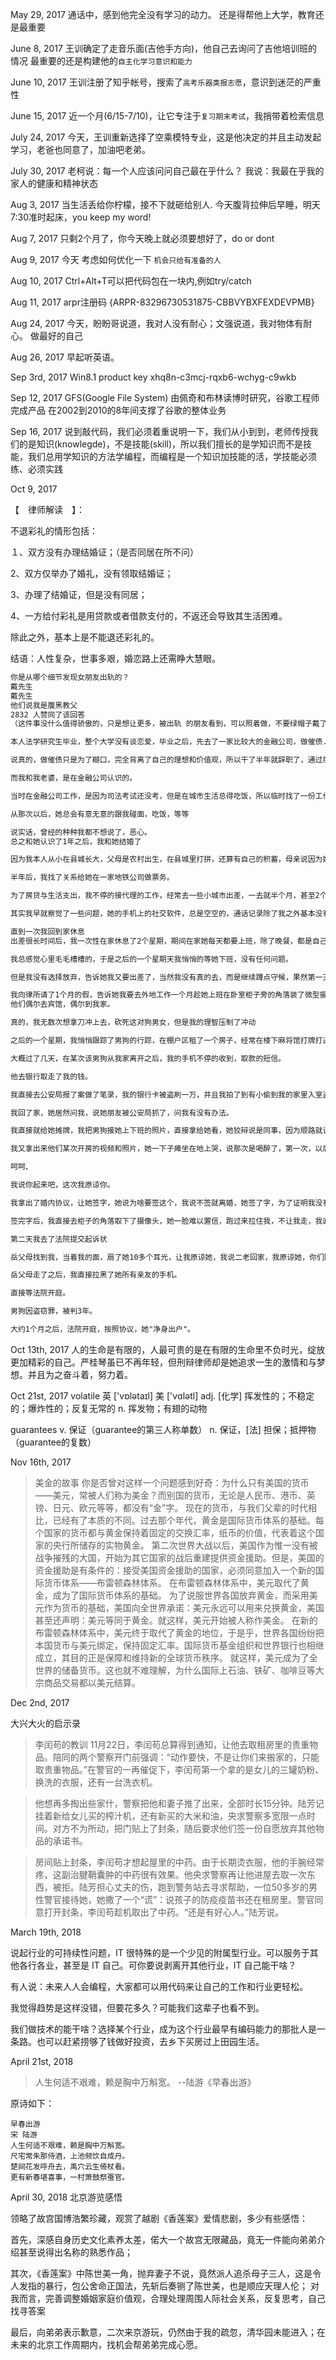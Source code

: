 
May 29, 2017
通话中，感到他完全没有学习的动力。
还是得帮他上大学，教育还是最重要

June 8, 2017
王训确定了走音乐面(吉他手方向)，他自己去询问了吉他培训班的情况
最重要的还是构建他的`自主化学习意识和能力`

June 10, 2017
王训注册了知乎帐号，搜索了`高考乐器类报志愿`，意识到迷茫的严重性

June 15, 2017
近一个月(6/15-7/10)，让它专注于`复习期末考试`，我捎带着检索信息

July 24, 2017
今天，王训重新选择了空乘模特专业，这是他决定的并且主动发起学习，老爸也同意了，加油吧老弟。

July 30, 2017
老柯说：每一个人应该问问自己最在乎什么？
我说：我最在乎我的家人的健康和精神状态

Aug 3, 2017
当生活丢给你柠檬，接不下就砸给别人.
今天腹背拉伸后早睡，明天7:30准时起床，you keep my word!

Aug 7, 2017
只剩2个月了，你今天晚上就必须要想好了，do or dont

Aug 9, 2017
今天 考虑如何优化一下
`机会只给有准备的人`

Aug 10, 2017
Ctrl+Alt+T可以把代码包在一块内,例如try/catch

Aug 11, 2017
arpr注册码
{ARPR-83296730531875-CBBVYBXFEXDEVPMB}

Aug 24, 2017
今天，盼盼哥说道，我对人没有耐心；文强说道，我对物体有耐心。
做最好的自己

Aug 26, 2017
早起听英语。

Sep 3rd, 2017
Win8.1 product key 
xhq8n-c3mcj-rqxb6-wchyg-c9wkb


Sep 12, 2017
GFS(Google File System)
由佩奇和布林读博时研究，谷歌工程师完成产品
在2002到2010的8年间支撑了谷歌的整体业务

Sep 16, 2017
说到敲代码，我们必须着重说明一下，我们从小到到，老师传授我们的是知识(knowlegde)，不是技能(skill)，所以我们擅长的是学知识而不是技能，我们总用学知识的方法学编程，而编程是一个知识加技能的活，学技能必须练、必须实践

Oct 9, 2017

【　律师解读　】：

不退彩礼的情形包括：

１、双方没有办理结婚证；（是否同居在所不问）

2、双方仅举办了婚礼，没有领取结婚证；

3、办理了结婚证，但是没有同居；

4、一方给付彩礼是用贷款或者借款支付的，不返还会导致其生活困难。

除此之外，基本上是不能退还彩礼的。



结语：人性复杂，世事多艰，婚恋路上还需睁大慧眼。

```txt
你是从哪个细节发现女朋友出轨的？
戴先生
戴先生
他们说我是腹黑教父
2832 人赞同了该回答
（这件事没什么值得骄傲的，只是想让更多，被出轨 的朋友看到，可以照着做，不要绿帽子戴了，血也被榨干了。）

本人法学研究生毕业，整个大学没有谈恋爱，毕业之后，先去了一家比较大的金融公司，做催债...

说真的，做催债只是为了糊口，完全背离了自己的理想和价值观，所以干了半年就辞职了，通过朋友找了家律师事务所工作，从打杂开始，干到现在5年了。

而我和我老婆，是在金融公司认识的。

当时在金融公司工作，是因为司法考试还没考，但是在城市生活总得吃饭，所以临时找了一份工作，我和她认识，也是在一天和同事吃饭时，刚好和她坐一桌，于是就搭话聊了起来，后来知道她高中没毕业，在公司做销售，吃饭时她知道我是研究生之后，还故意问我有没有女朋友，我说没有。

从那次以后，她总会有意无意的跟我碰面，吃饭，等等

说实话，曾经的种种我都不想说了，恶心。
总之和她认识了1年之后，我和她结婚了

因为我本人从小在县城长大，父母是农村出生，在县城里打拼，还算有自己的积蓄，母亲说因为她嫁给父亲从来没受过奶奶的欺负，所以从来都没有坏婆婆的脾气，结婚之后，父母都是想要孙子，她说现在还不想生孩子，我想了一下，自己还没挣到钱，就答应了，父母也答应了，她说想在省城买房子，父母就拿出了积蓄给我们付了60%，而其他的钱，都是由我和负担，我让她不要卖贷款了，她也就在家休息，每天玩玩电脑，逛逛街之类的，这样持续了半年才去找工作。

半年后，我找了关系给她在一家地铁公司做票务。

为了房贷与生活支出，我不停的接代理的工作，经常去一些小城市出差，一去就半个月，甚至2个月。

其实我早就察觉了一些问题，她的手机上的社交软件，总是空空的，通话记录除了我之外基本没有其他的记录，难道没有人给她打过电话，聊过天？当我拿着她手机时她会非常紧张，基本手机不离手。或许是因为职业关系，我非常敏感，我希望不是因为职业原因导致的神经质，所以没有选择与她交涉。

直到一次我回到家休息
出差很长时间后，我一次性在家休息了2个星期，期间在家她每天都要上班，除了晚餐，都是自己解决，这两个星期我们什么都没有发生，她说不舒服。

我总感觉心里毛毛槽槽的，于是之后的一个星期天我悄悄的等她下班，没有任何问题。

但是我没有选择放弃，告诉她我又要出差了，当然我没有真的去，而是继续蹲点守候，果然第一天就有一陌生男狗送她回家。

我向律所请了1个月的假，告诉她我要去外地工作一个月趁她上班在卧室柜子旁的角落装了微型摄像头，并准备了一份婚内协议。
他们偶尔去宾馆，偶尔到我家。

真的，我无数次想拿刀冲上去，砍死这对狗男女，但是我的理智压制了冲动

之后的一个星期，我悄悄跟踪了男狗的行踪，在棚户区租了一个房子，经常在楼下麻将馆打牌打通宵，基本判断是一个垃圾人，于是我办了一张银行卡，往里面存了1万元钱，放到了我的枕头下面，在上面写上了密码，并且加上了一句，送给老婆的礼物。

大概过了几天，在某次该男狗从我家离开之后，我的手机不停的收到，取款的短信。

他去银行取走了我的钱。

我直接去公安局报了案做了笔录，我的银行卡被盗刷一万，并且我拍了到有小偷到我的家里入室盗窃，并把男狗从我家里出门的照片，整理到U盘，拿着银行卡的视频，银行卡流水，作为证据提交给了警方，大概5天之后他就被刑事拘留。

我回了家，她居然问我，说她朋友被公安局抓了，问我有没有办法。

我直接就给她摊牌，我把男狗接她上下班的照片，直接拿给她看，她狡辩说是同事，因为顺路就让他送她回家，你怎么不信任我，我们离婚，此类的屁话。

我又拿出来他们某次开房的视频和照片，她一下子瘫坐在地上哭，说那次是喝醉了，第一次，以后再也不敢了。

呵呵、

我说你起来吧，这次我原谅你。

我拿出了婚内协议，让她签字，她说为啥要签这个，我说不签就离婚，她签了字，为了证明我没有胁迫她签字，我把签字按手印的全过程录了下来。

签完字后，我直接去柜子的角落取下了摄像头，她一脸难以置信，跑过来拉住我，不让我走，我直接夺门而出。

第二天我去了法院提交起诉状

岳父母找到我，当着我的面，扇了她10多个耳光，让我原谅她，我说二老回家，我原谅她，你们回家吧，明天去撤诉。

岳父母走了之后，我直接拉黑了她所有亲友的手机。

直接等法院开庭。

男狗因盗窃罪，被判3年。

大约1个月之后，法院开庭，按照协议，她"净身出户"。
```

Oct 13th, 2017
人的生命是有限的，人最可贵的是在有限的生命里不负时光，绽放更加精彩的自己。严桂琴虽已不再年轻，但刑辩律师却是她追求一生的激情和与梦想。并且为之奋斗着，努力着。

Oct 21st, 2017
volatile
英 ['vɒlətaɪl]  美 ['vɑlətl] 
adj. [化学] 挥发性的；不稳定的；爆炸性的；反复无常的
n. 挥发物；有翅的动物

guarantees
v. 保证（guarantee的第三人称单数）
n. 保证，[法] 担保；抵押物（guarantee的复数）

Nov 16th, 2017

>美金的故事
你是否曾对这样一个问题感到好奇：为什么只有美国的货币——美元，常被人们称为美金？而别国的货币，无论是人民币、港币、英镑、日元、欧元等等，都没有“金”字。
现在的货币，与我们父辈的时代相比，已经有了本质的不同。过去那个年代，黄金是国际货币体系的基础。每个国家的货币都与黄金保持着固定的交换汇率，纸币的价值，代表着这个国家的央行所储存的实物黄金。
第二次世界大战以后，美国作为惟一没有被战争摧残的大国，开始为其它国家的战后重建提供资金援助。但是，美国的资金援助是有条件的：接受美国资金援助的国家，必须同意加入一个新的国际货币体系——布雷顿森林体系。
在布雷顿森林体系中，美元取代了黄金，成为了国际货币体系的基础。
为了说服世界各国放弃黄金，而采用美元作为货币的基础，美国向全世界承诺：美元永远可以用来兑换黄金，美国甚至还声明：美元等同于黄金。就这样，美元开始被人称作美金。
在新的布雷顿森林体系中，美元终于取代了黄金的地位，于是乎，世界各国纷纷把本国货币与美元绑定，保持固定汇率。国际货币基金组织和世界银行也相继成立，其目的正是保障和维持新的全球货币秩序。
就这样，美元成为了全世界的储备货币。这也就不难理解，为什么国际上石油、铁矿、咖啡豆等大宗商品交易都以美元结算。

Dec 2nd, 2017

大兴大火的启示录

>李闰苟的教训
>11月22日，李闰苟总算得到通知，让他去取租房里的贵重物品。陪同的两个警察开门前强调：“动作要快，不是让你们来搬家的，只能取贵重物品。”在警官的一再催促下，李闰苟第一个拿的是女儿的三罐奶粉、换洗的衣服，还有一台洗衣机。

>他想再多掏出些家什，警察把他和妻子推了出来，全部时长15分钟。陆芳记挂着新给女儿买的榨汁机，还有新买的大米和油，央求警察多宽限一点时间。对方不为所动，把门贴上了封条，随后要求他们签一份自愿放弃其他物品的承诺书。

>房间贴上封条，李闰苟才想起屋里的中药。由于长期烫衣服，他的手腕经常疼，这副治腱鞘囊肿的中药很有效果。他央求警察再让他进屋去取一次东西，被拒。陆芳担心丈夫的伤，跑到警务站去寻求帮助，一位50多岁的男性警官接待她，她撒了一个“谎”：说孩子的防疫疫苗书还在租房里。警官同意打开封条，李闰苟趁机取出了中药。“还是有好心人。”陆芳说。


March 19th, 2018

说起行业的可持续性问题，IT 很特殊的是一个少见的附属型行业。可以服务于其他各行各业，甚至是 IT 自己。可你要说剥离开其他行业，IT 自己能干啥？

有人说：未来人人会编程，大家都可以用代码来让自己的工作和行业更轻松。

我觉得趋势是这样没错，但要花多久？可能我们这辈子也看不到。

我们做技术的能干啥？选择某个行业，成为这个行业最早有编码能力的那批人是一条路。也可以赶紧捞够了钱做好投资，去乡下买房过上田园生活。


April 21st, 2018
>人生何适不艰难，赖是胸中万斛宽。	--陆游《早春出游》

原诗如下：
```chinese
早春出游
宋 陆游
人生何适不艰难，赖是胸中万斛宽。
尺宅常朱那侍酒，上池频饮自成丹。
楚祠花发呼舟去，禹穴云生倚杖看。
更有新春堪喜事，一村箫鼓祭蚕官。
```

April 30, 2018
北京游览感悟

领略了故宫国博浩繁珍藏，观赏了越剧《香莲案》爱情悲剧，多少有些感悟：

首先，深感自身历史文化素养太差，偌大一个故宫无限藏品，竟无一件能向弟弟介绍甚至说得出名称的熟悉作品；

其次，《香莲案》中陈世美一角，抛弃妻子不说，竟然派人追杀母子三人，这是令人发指的暴行，包公舍命正国法，先斩后奏铡了陈世美，也是顺应天理人伦；
对我而言，完善调整婚姻家庭价值观，合理处理周围人际社会关系，反复思考，自己找寻答案

最后，向弟弟表示歉意，二次来京游玩，仍然由于我的疏忽，清华园未能进入；在未来的北京工作周期内，找机会帮弟弟完成心愿。


